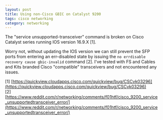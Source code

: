 ```yaml
---
layout: post
title: Using non-Cisco GBIC on Catalyst 9200
tags: cisco networking
category: networking
---
```


The "service unsupported-transceiver" command is broken on Cisco Catalyst series running IOS version 16.9.X [1].

Worry not, without updating the IOS version we can still prevent the SFP ports from entering an err-disabled state by issuing the `no errdisable recovery cause gbic-invalid` command [2]. I've tested with FS and Cables and Kits branded Cisco "compatible"  transceivers and not encountered any issues.

[1] [https://quickview.cloudapps.cisco.com/quickview/bug/CSCvk03296](https://quickview.cloudapps.cisco.com/quickview/bug/CSCvk03296)  
[2] [https://www.reddit.com/r/networking/comments/f01htf/cisco_9200_service_unsupportedtransceiver_error/](https://www.reddit.com/r/networking/comments/f01htf/cisco_9200_service_unsupportedtransceiver_error/)
